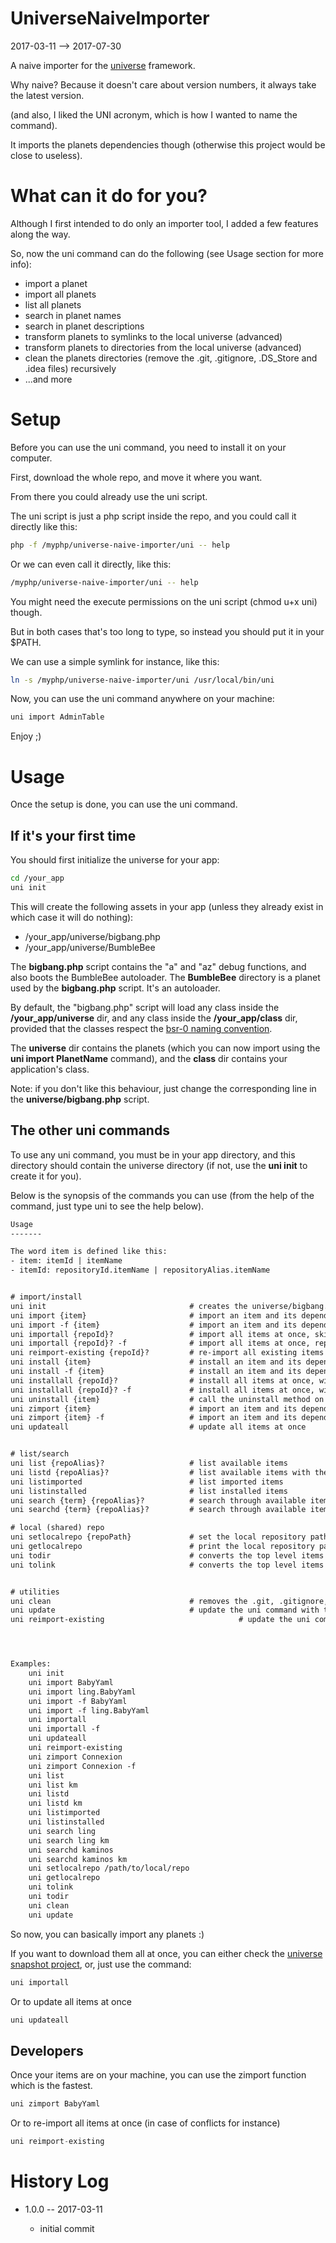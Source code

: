UniverseNaiveImporter
=========================
2017-03-11 --> 2017-07-30




A naive importer for the [universe](https://github.com/karayabin/universe-snapshot) framework.

Why naive? Because it doesn't care about version numbers, it always take the latest version.

(and also, I liked the UNI acronym, which is how I wanted to name the command).


It imports the planets dependencies though (otherwise this project would be close to useless).



What can it do for you?
=================
Although I first intended to do only an importer tool, I added a few features along the way.

So, now the uni command can do the following (see Usage section for more info):

- import a planet
- import all planets
- list all planets
- search in planet names
- search in planet descriptions
- transform planets to symlinks to the local universe (advanced)
- transform planets to directories from the local universe (advanced)
- clean the planets directories (remove the .git, .gitignore, .DS_Store and .idea files) recursively 
- ...and more




Setup
==========

Before you can use the uni command, you need to install it on your computer.

First, download the whole repo, and move it where you want.

From there you could already use the uni script.

The uni script is just a php script inside the repo, and you could call it directly like this:

```bash
php -f /myphp/universe-naive-importer/uni -- help
```

Or we can even call it directly, like this:


```bash
/myphp/universe-naive-importer/uni -- help
```

You might need the execute permissions on the uni script (chmod u+x uni) though.


But in both cases that's too long to type, so instead you should put it in your $PATH.
 
We can use a simple symlink for instance, like this:

```bash
ln -s /myphp/universe-naive-importer/uni /usr/local/bin/uni
```

Now, you can use the uni command anywhere on your machine:
 
```bash
uni import AdminTable
``` 

Enjoy ;)




Usage
=============

Once the setup is done, you can use the uni command.



If it's your first time
-----------------------
You should first initialize the universe for your app:

```bash
cd /your_app
uni init
```

This will create the following assets in your app (unless they already exist in which case it will do nothing):

- /your_app/universe/bigbang.php
- /your_app/universe/BumbleBee

The **bigbang.php** script contains the "a" and "az" debug functions, and also boots the BumbleBee autoloader.
The **BumbleBee** directory is a planet used by the **bigbang.php** script. It's an autoloader.

By default, the "bigbang.php" script will load any class inside the **/your_app/universe** dir,
and any class inside the **/your_app/class** dir, provided that the classes respect
the [bsr-0 naming convention](https://github.com/lingtalfi/BumbleBee/blob/master/Autoload/convention.bsr0.eng.md).

The **universe** dir contains the planets (which you can now import using the **uni import PlanetName** command),
and the **class** dir contains your application's class.

Note: if you don't like this behaviour, just change the corresponding line in the **universe/bigbang.php** script.





The other uni commands
----------------------

To use any uni command, you must be in your app directory, and this directory should contain the universe directory (if not, use the **uni init** to create it for you).

Below is the synopsis of the commands you can use (from the help of the command, just type uni to see the help below).

```txt
Usage
-------

The word item is defined like this:
- item: itemId | itemName
- itemId: repositoryId.itemName | repositoryAlias.itemName


# import/install
uni init                                # creates the universe/bigbang.php file and the universe/BumbleBee dir if they don't exist
uni import {item}                       # import an item and its dependencies, skip already existing item(s)/dependencies (use uni list to see the available items)
uni import -f {item}                    # import an item and its dependencies, replace already existing item(s)/dependencies
uni importall {repoId}?                 # import all items at once, skip already existing item(s)/dependencies
uni importall {repoId}? -f              # import all items at once, replace already existing item(s)/dependencies
uni reimport-existing {repoId}?         # re-import all existing items at once, replace already existing item(s)/dependencies
uni install {item}                      # install an item and its dependencies, will import them if necessary, skip already existing item(s)/dependencies
uni install -f {item}                   # install an item and its dependencies, will import them if necessary, replace already existing item(s)/dependencies
uni installall {repoId}?                # install all items at once, will import them if necessary, skip already existing item(s)/dependencies
uni installall {repoId}? -f             # install all items at once, will import them if necessary, replace already existing item(s)/dependencies
uni uninstall {item}                    # call the uninstall method on the given item and dependencies
uni zimport {item}                      # import an item and its dependencies (skip already existing items) by creating a symlink to the local repo instead of fetching the planet on the web (an order of magnitude faster)
uni zimport {item} -f                   # import an item and its dependencies (replace already existing items) by creating a symlink to the local repo instead of fetching the planet on the web (an order of magnitude faster)
uni updateall                           # update all items at once


# list/search
uni list {repoAlias}?                   # list available items
uni listd {repoAlias}?                  # list available items with their description if any
uni listimported                        # list imported items
uni listinstalled                       # list installed items
uni search {term} {repoAlias}?          # search through available items names
uni searchd {term} {repoAlias}?         # search through available items names and/or description

# local (shared) repo
uni setlocalrepo {repoPath}             # set the local repository path
uni getlocalrepo                        # print the local repository path
uni todir                               # converts the top level items of the import directory to directories (based on the directories in local repo)
uni tolink                              # converts the top level items of the import directory to symlinks to the directories in local repo


# utilities
uni clean                               # removes the .git, .gitignore, .idea and .DS_Store files in your items directories, recursively
uni update                              # update the uni command with the latest definitions (it does a simple git pull, so is assumes you cloned the uni command in the first place)
uni reimport-existing                              # update the uni command with the latest definitions (it does a simple git pull, so is assumes you cloned the uni command in the first place)




Examples:
    uni init
    uni import BabyYaml
    uni import ling.BabyYaml
    uni import -f BabyYaml
    uni import -f ling.BabyYaml
    uni importall
    uni importall -f
    uni updateall
    uni reimport-existing
    uni zimport Connexion
    uni zimport Connexion -f
    uni list
    uni list km
    uni listd
    uni listd km
    uni listimported
    uni listinstalled
    uni search ling
    uni search ling km
    uni searchd kaminos
    uni searchd kaminos km
    uni setlocalrepo /path/to/local/repo
    uni getlocalrepo
    uni tolink
    uni todir
    uni clean
    uni update
```


So now, you can basically import any planets :)

If you want to download them all at once, you can either check the [universe snapshot project](https://github.com/karayabin/universe-snapshot),
or, just use the command:

```php
uni importall
```

Or to update all items at once
```php
uni updateall
```



Developers
------------------
Once your items are on your machine, you can use the zimport function which is the fastest.

```php
uni zimport BabyYaml
```


Or to re-import all items at once (in case of conflicts for instance)

```php
uni reimport-existing
```






History Log
=================
        
- 1.0.0 -- 2017-03-11

    - initial commit
    

